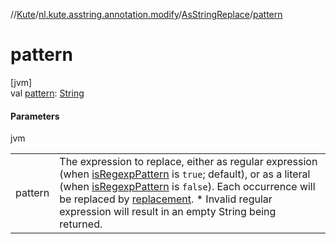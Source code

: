 //[Kute](../../../index.md)/[nl.kute.asstring.annotation.modify](../index.md)/[AsStringReplace](index.md)/[pattern](pattern.md)

# pattern

[jvm]\
val [pattern](pattern.md): [String](https://kotlinlang.org/api/latest/jvm/stdlib/kotlin/-string/index.html)

#### Parameters

jvm

| | |
|---|---|
| pattern | The expression to replace, either as regular expression (when [isRegexpPattern](is-regexp-pattern.md) is `true`; default), or as a literal (when [isRegexpPattern](is-regexp-pattern.md) is `false`). Each occurrence will be replaced by [replacement](replacement.md).     * Invalid regular expression will result in an empty String being returned. |
